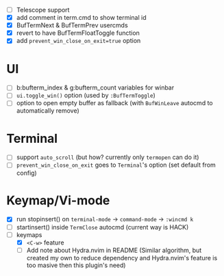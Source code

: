 - [ ] Telescope support
- [x] add comment in term.cmd to show terminal id
- [x] BufTermNext & BufTermPrev usercmds
- [x] revert to have BufTermFloatToggle function
- [x] add `prevent_win_close_on_exit=true` option

# UI
- [ ] b:bufterm_index & g:bufterm_count variables for winbar
- [ ] `ui.toggle_win()` option (used by `:BufTermToggle`)
- [ ] option to open empty buffer as fallback (with `BufWinLeave` autocmd to automatically remove)

# Terminal
- [ ] support `auto_scroll` (but how? currently only `termopen` can do it)
- [ ] `prevent_win_close_on_exit` goes to `Terminal`'s option (set default from config)

# Keymap/Vi-mode
- [x] run stopinsert() on `terminal-mode` -> `command-mode` -> `:wincmd k`
- [ ] startinsert() inside `TermClose` autocmd (current way is HACK)
- [ ] keymaps
    - [x] `<C-w>` feature
    - [ ] Add note about Hydra.nvim in README
        (Similar algorithm, but created my own to reduce dependency and Hydra.nvim's feature is too masive then this plugin's need)
